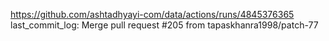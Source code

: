 https://github.com/ashtadhyayi-com/data/actions/runs/4845376365
last_commit_log: Merge pull request #205 from tapaskhanra1998/patch-77